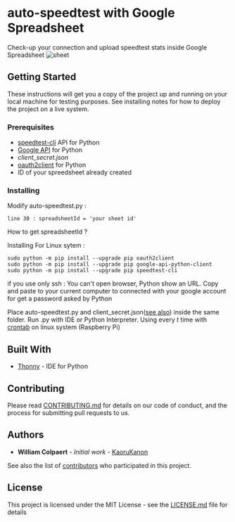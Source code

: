 # auto-speedtest with Google Spreadsheet

Check-up your connection and upload speedtest stats inside Google Spreadsheet
![sheet](https://lh5.googleusercontent.com/cCXT1FPoxUJxQEScxJH8jYFhVs3uuS_6cIJv6ETwLnursai38ItlksQpHy69pqdzLFMcIjghBa3wiw=w1842-h998-rw)

## Getting Started

These instructions will get you a copy of the project up and running on your local machine for testing purposes. See installing notes for how to deploy the project on a live system.

### Prerequisites

* [speedtest-cli](https://github.com/sivel/speedtest-cli) API for Python 
* [Google API](https://developers.google.com/api-client-library/python/start/installation) for Python
* *client_secret.json*
* [oauth2client](https://github.com/google/oauth2client) for Python
* ID of your spreedsheet already created

### Installing

Modify auto-speedtest.py :
```
line 30 : spreadsheetId = 'your sheet id'
```
How to get spreadsheetId ? 



Installing For Linux sytem : 
```
sudo python -m pip install --upgrade pip oauth2client
sudo python -m pip install --upgrade pip google-api-python-client
sudo python -m pip install --upgrade pip speedtest-cli
```
if you use only ssh :
You can't open browser, Python show an URL. Copy and paste to your current computer to connected with your google account for get a password asked by Python

Place auto-speedtest.py and client_secret.json([see also](https://developers.google.com/api-client-library/python/guide/aaa_client_secrets)) inside the same folder. Run .py with IDE or Python Interpreter.
Using every *t* time with [crontab](https://en.wikipedia.org/wiki/Cron) on linux system (Raspberry Pi) 

## Built With

* [Thonny](http://thonny.org/) - IDE for Python

## Contributing

Please read [CONTRIBUTING.md](https://gist.github.com/PurpleBooth/b24679402957c63ec426) for details on our code of conduct, and the process for submitting pull requests to us.

## Authors

* **William Colpaert** - *Initial work* - [KaoruKanon](https://gist.github.com/KaoruKanon/)

See also the list of [contributors](https://github.com/your/project/contributors) who participated in this project.

## License

This project is licensed under the MIT License - see the [LICENSE.md](LICENSE.md) file for details
